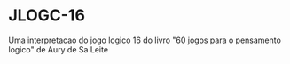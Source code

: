 # JLOGC-16
Uma interpretacao do jogo logico 16 do livro "60 jogos para o pensamento logico" de Aury de Sa Leite
